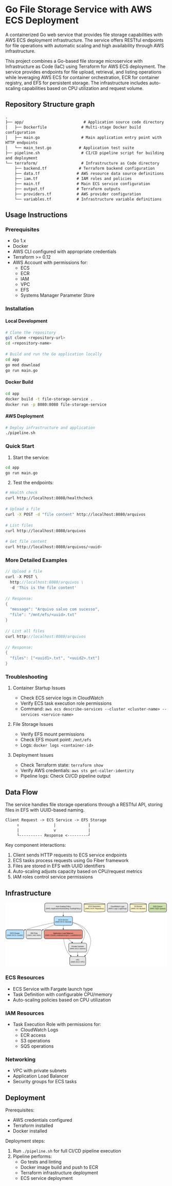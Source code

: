 # Go File Storage Service with AWS ECS Deployment

A containerized Go web service that provides file storage capabilities with AWS ECS deployment infrastructure. The service offers RESTful endpoints for file operations with automatic scaling and high availability through AWS infrastructure.

This project combines a Go-based file storage microservice with Infrastructure as Code (IaC) using Terraform for AWS ECS deployment. The service provides endpoints for file upload, retrieval, and listing operations while leveraging AWS ECS for container orchestration, ECR for container registry, and EFS for persistent storage. The infrastructure includes auto-scaling capabilities based on CPU utilization and request volume.

## Repository Structure graph
```
.
├── app/                          # Application source code directory
│   ├── Dockerfile               # Multi-stage Docker build configuration
│   ├── main.go                  # Main application entry point with HTTP endpoints
│   └── main_test.go            # Application test suite
├── pipeline.sh                  # CI/CD pipeline script for building and deployment
└── terraform/                   # Infrastructure as Code directory
    ├── backend.tf              # Terraform backend configuration
    ├── data.tf                # AWS resource data source definitions
    ├── iam.tf                 # IAM roles and policies
    ├── main.tf                # Main ECS service configuration
    ├── output.tf              # Terraform outputs
    ├── providers.tf           # AWS provider configuration
    └── variables.tf           # Infrastructure variable definitions
```

## Usage Instructions
### Prerequisites
- Go 1.x
- Docker
- AWS CLI configured with appropriate credentials
- Terraform >= 0.12
- AWS Account with permissions for:
  - ECS
  - ECR
  - IAM
  - VPC
  - EFS
  - Systems Manager Parameter Store

### Installation

#### Local Development
```bash
# Clone the repository
git clone <repository-url>
cd <repository-name>

# Build and run the Go application locally
cd app
go mod download
go run main.go
```

#### Docker Build
```bash
cd app
docker build -t file-storage-service .
docker run -p 8080:8080 file-storage-service
```

#### AWS Deployment
```bash
# Deploy infrastructure and application
./pipeline.sh
```

### Quick Start
1. Start the service:
```bash
cd app
go run main.go
```

2. Test the endpoints:
```bash
# Health check
curl http://localhost:8080/healthcheck

# Upload a file
curl -X POST -d "file content" http://localhost:8080/arquivos

# List files
curl http://localhost:8080/arquivos

# Get file content
curl http://localhost:8080/arquivos/<uuid>
```

### More Detailed Examples
```go
// Upload a file
curl -X POST \
  http://localhost:8080/arquivos \
  -d 'This is the file content'

// Response:
{
  "message": "Arquivo salvo com sucesso",
  "file": "/mnt/efs/<uuid>.txt"
}

// List all files
curl http://localhost:8080/arquivos

// Response:
{
  "files": ["<uuid1>.txt", "<uuid2>.txt"]
}
```

### Troubleshooting
1. Container Startup Issues
   - Check ECS service logs in CloudWatch
   - Verify ECS task execution role permissions
   - Command: `aws ecs describe-services --cluster <cluster-name> --services <service-name>`

2. File Storage Issues
   - Verify EFS mount permissions
   - Check EFS mount point: `/mnt/efs`
   - Logs: `docker logs <container-id>`

3. Deployment Issues
   - Check Terraform state: `terraform show`
   - Verify AWS credentials: `aws sts get-caller-identity`
   - Pipeline logs: Check CI/CD pipeline output

## Data Flow
The service handles file storage operations through a RESTful API, storing files in EFS with UUID-based naming.

```ascii
Client Request -> ECS Service -> EFS Storage
     ↑               |              |
     |               v              |
     └---------- Response <---------┘
```

Key component interactions:
1. Client sends HTTP requests to ECS service endpoints
2. ECS tasks process requests using Go Fiber framework
3. Files are stored in EFS with UUID identifiers
4. Auto-scaling adjusts capacity based on CPU/request metrics
5. IAM roles control service permissions

## Infrastructure

![Infrastructure diagram](./docs/infra.svg)
### ECS Resources
- ECS Service with Fargate launch type
- Task Definition with configurable CPU/memory
- Auto-scaling policies based on CPU utilization

### IAM Resources
- Task Execution Role with permissions for:
  - CloudWatch Logs
  - ECR access
  - S3 operations
  - SQS operations

### Networking
- VPC with private subnets
- Application Load Balancer
- Security groups for ECS tasks

## Deployment
Prerequisites:
- AWS credentials configured
- Terraform installed
- Docker installed

Deployment steps:
1. Run `./pipeline.sh` for full CI/CD pipeline execution
2. Pipeline performs:
   - Go tests and linting
   - Docker image build and push to ECR
   - Terraform infrastructure deployment
   - ECS service deployment